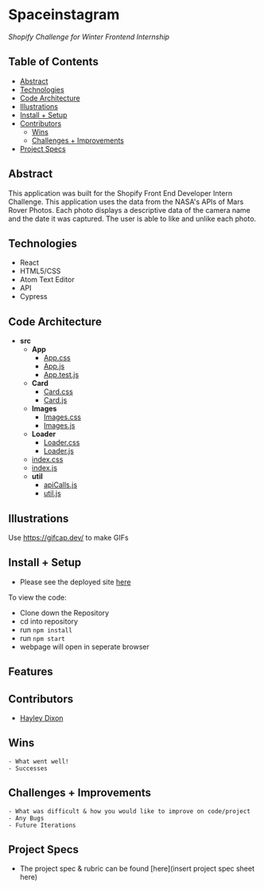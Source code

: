 

# Spaceinstagram
_Shopify Challenge for Winter Frontend Internship_


## Table of Contents
  - [Abstract](#abstract)
  - [Technologies](#technologies)
  - [Code Architecture](#code-architecture)
  - [Illustrations](#illustrations)
  - [Install + Setup](#set-up)
  - [Contributors](#contributors)
	- [Wins](#wins)
	- [Challenges + Improvements](#challenges-+-Improvements)
  - [Project Specs](#project-specs)

## Abstract
	
This application was built for the Shopify Front End Developer Intern Challenge. This application uses the data from the NASA's APIs of Mars Rover Photos. Each photo displays a descriptive data of the camera name and the date it was captured. The user is able to like and unlike each photo. 
  

## Technologies
  - React
  - HTML5/CSS
  - Atom Text Editor
  - API
  - Cypress


## Code Architecture

  - __src__
     - __App__
       - [App.css](src/App/App.css)
       - [App.js](src/App/App.js)
       - [App.test.js](src/App/App.test.js)
     - __Card__
       - [Card.css](src/Card/Card.css)
       - [Card.js](src/Card/Card.js)
     - __Images__
       - [Images.css](src/Images/Images.css)
       - [Images.js](src/Images/Images.js)
     - __Loader__
       - [Loader.css](src/Loader/Loader.css)
       - [Loader.js](src/Loader/Loader.js)
     - [index.css](src/index.css)
     - [index.js](src/index.js)
     - __util__
       - [apiCalls.js](src/util/apiCalls.js)
       - [util.js](src/util/util.js)

## Illustrations

Use https://gifcap.dev/ to make GIFs


## Install + Setup
- Please see the deployed site [here](https://spacestagram.surge.sh/)

To view the code: 
- Clone down the Repository
- cd into repository
- run `npm install`
- run `npm start`
- webpage will open in seperate browser

## Features

## Contributors
  - [Hayley Dixon](https://github.com/hheyhhay)

## Wins
	- What went well!
	- Successes

## Challenges + Improvements
	- What was difficult & how you would like to improve on code/project
	- Any Bugs
	- Future Iterations


## Project Specs
  - The project spec & rubric can be found [here](insert project spec sheet here)
